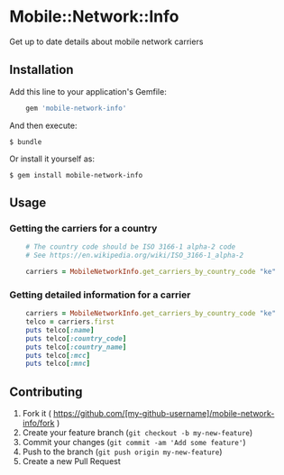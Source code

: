 # Mobile::Network::Info

Get up to date details about mobile network carriers

## Installation

Add this line to your application's Gemfile:

```ruby
	gem 'mobile-network-info'
```

And then execute:

    $ bundle

Or install it yourself as:

    $ gem install mobile-network-info

## Usage

### Getting the carriers for a country

```ruby
	# The country code should be ISO 3166-1 alpha-2 code
	# See https://en.wikipedia.org/wiki/ISO_3166-1_alpha-2

	carriers = MobileNetworkInfo.get_carriers_by_country_code "ke"
```

### Getting detailed information for a carrier

```ruby
	carriers = MobileNetworkInfo.get_carriers_by_country_code "ke"
	telco = carriers.first
	puts telco[:name]
	puts telco[:country_code]
	puts telco[:country_name]
	puts telco[:mcc]
	puts telco[:mnc]
```

## Contributing

1. Fork it ( https://github.com/[my-github-username]/mobile-network-info/fork )
2. Create your feature branch (`git checkout -b my-new-feature`)
3. Commit your changes (`git commit -am 'Add some feature'`)
4. Push to the branch (`git push origin my-new-feature`)
5. Create a new Pull Request
